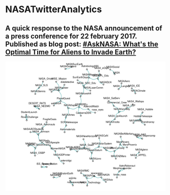 # NASATwitterAnalytics
A quick response to the NASA announcement of a press conference for 22 february 2017.
Published as blog post: [#AskNASA: What's the Optimal Time for Aliens to Invade Earth?](https://www.smartcat.io/blog/2017/asknasa-whats-the-optimal-time-for-aliens-to-invade-earth/)
---
![](/NASASocialNet.png)
